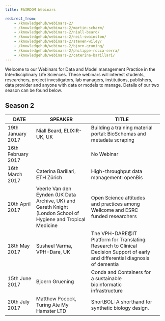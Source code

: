 ```yaml
---
title: FAIRDOM Webinars

redirect_from:
    - /knowledgehub/webinars-2/
    - /knowledgehub/webinars-2/martin-scharm/
    - /knowledgehub/webinars-2/niall-beard/
    - /knowledgehub/webinars-2/neil-swainston/
    - /knowledgehub/webinars-2/steven-wiley/
    - /knowledgehub/webinars-2/bjorn-gruning/
    - /knowledgehub/webinars-2/philippe-rocca-serra/
    - /knowledgehub/webinars-2/caterina-barillari/
---
```



Welcome to our Webinars for Data and Model management Practice in the Interdisciplinary Life Sciences. These webinars will interest students, researchers, project investigators, lab managers, institutions, publishers, data provider and anyone with data or models to manage. Details of our two season can be found below.

## Season 2

| DATE               | SPEAKER                                                                                                       | TITLE                                                                                                                          |   |
|--------------------|---------------------------------------------------------------------------------------------------------------|--------------------------------------------------------------------------------------------------------------------------------|---|
| 19th January 2017  | Niall Beard, ELIXIR-UK, UK                                                                                    | Building a training material portal: BioSchemas and metadata scraping                                                          |   |
| 16th February 2017 |                                                                                                               | No Webinar                                                                                                                     |   |
| 16th March 2017    | Caterina Barillari, ETH Zürich                                                                                | High-throughput data management: openBis                                                                                       |   |
| 20th April 2017    | Veerle Van den Eynden (UK Data Archive, UK) and Gareth Knight (London School of Hygiene and Tropical Medicine | Open Science attitudes and practices among Wellcome and ESRC funded researchers                                                |   |
| 18th May 2017      | Susheel Varma, VPH-Dare, UK                                                                                   | The VPH-DARE@IT Platform for Translating Research to Clinical Decision Support of early and differential diagnosis of dementia |   |
| 15th June 2017     | Bjoern Gruening                                                                                               | Conda and Containers for a sustainable bioinformatic infrastructure                                                            |   |
| 20th July 2017     | Matthew Pocock, Turing Ate My Hamster LTD                                                                     | ShortBOL: A shorthand for synthetic biology design.                                                                            |   |
